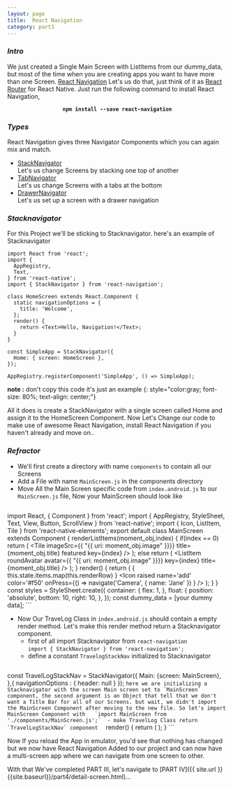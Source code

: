 ```yaml
---
layout: page
title:  React Navigation
category: part3
---
```


### _Intro_
We just created a Single Main Screen with ListItems from our dummy_data, but most of the time when you are creating apps you want to have more than one Screen. [React Navigation](https://github.com/react-community/react-navigation) Let's us do that, just think of it as [React Router](https://github.com/ReactTraining/react-router) for React Native. Just run the following command to install React Navigation,
<center><strong><code>npm install --save react-navigation</code></strong></center>



### _Types_
React Navigation gives three Navigator Components which you can again mix and match.
* [StackNavigator](https://reactnavigation.org/docs/navigators/stack#StackNavigator)  
	Let's us change Screens by stacking one top of another
* [TabNavigator](https://reactnavigation.org/docs/navigators/tab#TabNavigator)  
	Let's us change Screens with a tabs at the bottom
* [DrawerNavigator](https://reactnavigation.org/docs/navigators/drawer#DrawerNavigator)  
	Let's us set up a screen with a drawer navigation

### _Stacknavigator_
For this Project we'll be sticking to Stacknavigator. here's an example of Stacknavigator  
```
import React from 'react';
import {
  AppRegistry,
  Text,
} from 'react-native';
import { StackNavigator } from 'react-navigation';

class HomeScreen extends React.Component {
  static navigationOptions = {
    title: 'Welcome',
  };
  render() {
    return <Text>Hello, Navigation!</Text>;
  }
}

const SimpleApp = StackNavigator({
  Home: { screen: HomeScreen },
});

AppRegistry.registerComponent('SimpleApp', () => SimpleApp);
```  
__note :__ don't copy this code it's just an example
{: style="color:gray; font-size: 80%; text-align: center;"}


All it does is create a StackNavigator with a single screen called Home and assign it to the HomeScreen Component. Now Let's Change our code to make use of awesome React Navigation, install React Navigation if you haven't already and move on..


### _Refractor_  
* We'll first create a directory with name `components` to contain all our Screens
* Add a File with name `MainScreen.js` in the components directory
* Move All the Main Screen specific code from `index.android.js` to our `MainScreen.js` file, Now your MainScreen should look like
	```
import React, { Component } from 'react';
import {
  AppRegistry,
  StyleSheet,
  Text,
  View,
  Button,
  ScrollView
} from 'react-native';
import { Icon, ListItem, Tile } from 'react-native-elements';
export default class MainScreen extends Component {
  renderListItems(moment_obj,index) {
    if(index == 0)
      return (
          <Tile
            imageSrc={{ "{{ uri: moment_obj.image" }}}}
            title={moment_obj.title}
            featured
            key={index}
          />
      );
    else
      return (
        <ListItem
          roundAvatar
          avatar={{ "{{ uri: moment_obj.image" }}}}
          key={index}
          title={moment_obj.title}
        />
      );
  }
  render() {
    return (
      <View style={styles.container}>
          <ScrollView>
          {
            this.state.items.map(this.renderRow)
          }
          </ScrollView>
        <View style={styles.float}>
          <Icon raised name='add' color='#f50' onPress={() =>
            navigate('Camera', { name: 'Jane' })
          } />
        </View>
      </View>
    );
  }
}
const styles = StyleSheet.create({
  container: {
    flex: 1,
  },
  float: {
    position: 'absolute',
    bottom: 10,
    right: 10,
  },
});
  const dummy_data = [your dummy data];
	```
* Now Our TraveLog Class in `index.android.js` should contain a empty render method. Let's make this render method return a Stacknavigator component.
	- first of all import Stacknavigator from `react-navigation`  
		`import { StackNavigator } from 'react-navigation';`
	- define a constant `TravelogStackNav` initialized to Stacknavigator
		```
const TravelLogStackNav = StackNavigator({
	Main: {screen: MainScreen},
},{
  navigationOptions : {
    header: null
  }
});
		```
		here we are initializing a Stacknavigator with the screen Main screen set to `MainScreen` component, the second argument is an Object that tell that we don't want a Title Bar for all of our Screens. but wait, we didn't import the MainScreen Component after moving to the new file. So let's import MainScreen Component with  
			`import MainScreen from './components/MainScreen.js';` 
	- make TravelLog Class return `TravelLogStackNav` component  
	```
render() {
	return (
		<TravelLogStackNav />
	);
}
	```  

Now If you reload the App in emulator, you'd see that nothing has changed but we now have React Navigation Added to our project and can now have a multi-screen app where we can navigate from one screen to other.  

With that We've completed PART III, let's navigate to [PART IV]({{ site.url }}{{site.baseurl}}/part4/detail-screen.html)...